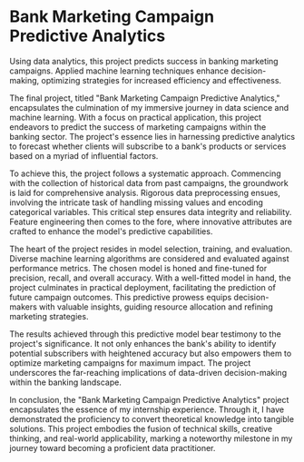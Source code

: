 # Bank Marketing Campaign Predictive Analytics
Using data analytics, this project predicts success in banking marketing campaigns. Applied machine learning techniques enhance decision-making, optimizing strategies for increased efficiency and effectiveness.

The final project, titled "Bank Marketing Campaign Predictive Analytics," encapsulates the culmination of my immersive journey in data science and machine learning. With a focus on practical application, this project endeavors to predict the success of marketing campaigns within the banking sector. The project's essence lies in harnessing predictive analytics to forecast whether clients will subscribe to a bank's products or services based on a myriad of influential factors.

To achieve this, the project follows a systematic approach. Commencing with the collection of historical data from past campaigns, the groundwork is laid for comprehensive analysis. Rigorous data preprocessing ensues, involving the intricate task of handling missing values and encoding categorical variables. This critical step ensures data integrity and reliability. Feature engineering then comes to the fore, where innovative attributes are crafted to enhance the model's predictive capabilities.

The heart of the project resides in model selection, training, and evaluation. Diverse machine learning algorithms are considered and evaluated against performance metrics. The chosen model is honed and fine-tuned for precision, recall, and overall accuracy. With a well-fitted model in hand, the project culminates in practical deployment, facilitating the prediction of future campaign outcomes. This predictive prowess equips decision-makers with valuable insights, guiding resource allocation and refining marketing strategies.

The results achieved through this predictive model bear testimony to the project's significance. It not only enhances the bank's ability to identify potential subscribers with heightened accuracy but also empowers them to optimize marketing campaigns for maximum impact. The project underscores the far-reaching implications of data-driven decision-making within the banking landscape.

In conclusion, the "Bank Marketing Campaign Predictive Analytics" project encapsulates the essence of my internship experience. Through it, I have demonstrated the proficiency to convert theoretical knowledge into tangible solutions. This project embodies the fusion of technical skills, creative thinking, and real-world applicability, marking a noteworthy milestone in my journey toward becoming a proficient data practitioner.
